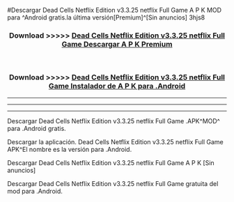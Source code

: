 #Descargar Dead Cells Netflix Edition v3.3.25 netflix Full Game  A P K MOD para ^Android gratis.la última versión[Premium]^[Sin anuncios] 3hjs8



<div align="center">
<h3>Download >>>>> <a href="https://es-web.web.app/?es= Dead Cells Netflix Edition v3.3.25 netflix Full Game ">Dead Cells Netflix Edition v3.3.25 netflix Full Game  Descargar A P K Premium</a></h3><br>

<h3>Download >>>>> <a href="https://es-web.web.app/?es= Dead Cells Netflix Edition v3.3.25 netflix Full Game ">Dead Cells Netflix Edition v3.3.25 netflix Full Game  Instalador de A P K para .Android</a></h3>
</div>


----------------------------------------------------------

----------------------------------------------------------

----------------------------------------------------------

Descargar Dead Cells Netflix Edition v3.3.25 netflix Full Game  .APK^MOD^ para .Android gratis.

Descargar la aplicación. Dead Cells Netflix Edition v3.3.25 netflix Full Game  APK^El nombre es la versión para .Android.

Descargar Dead Cells Netflix Edition v3.3.25 netflix Full Game  A P K [Sin anuncios]

Descargar Dead Cells Netflix Edition v3.3.25 netflix Full Game  gratuita del mod para .Android.